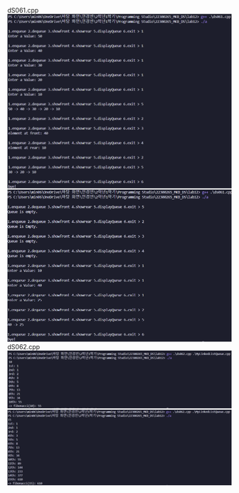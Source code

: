 dS061.cpp <br>
<img src = "https://github.com/min06150315/22300265_MKB_DS/blob/main/lab12/result/ds061_1.png">
<img src = "https://github.com/min06150315/22300265_MKB_DS/blob/main/lab12/result/ds061_2.png">
dS062.cpp <br>
<img src = "https://github.com/min06150315/22300265_MKB_DS/blob/main/lab12/result/ds062_1.png">
<img src = "https://github.com/min06150315/22300265_MKB_DS/blob/main/lab12/result/ds062_2.png">

